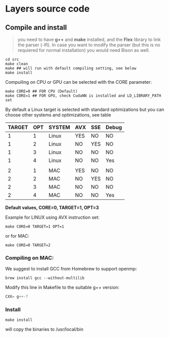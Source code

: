 # Layers source code

## Compile and install

> 
> you need to have **g++** and **make** installed, and the **Flex** library to link the parser (-lfl). In case you want to modify the parser (but this is no requiered for normal installation) you would need Bison  as well.
>


~~~shell
cd src
make clean
make ## will run with default compiling setting, see below
make install
~~~

Compuiling on CPU or GPU can be selected with the CORE parameter:

~~~shell
make CORE=0 ## FOR CPU (Default)
make CORE=1 ## FOR GPU, check CudaNN is installed and LD_LIBRARY_PATH set
~~~


By default a Linux target is selected with standard optimizations but you can choose other systems and optimizations, see table

| TARGET | OPT  | SYSTEM  | AVX  | SSE  | Debug  |
|---|---|---|---|---|---|
| 1  | 1  | Linux  | YES  | NO  | NO |
| 1  | 2  | Linux  | NO |  YES | NO  |
| 1  | 3  | Linux  | NO  | NO  | NO  |
| 1  | 4  | Linux  | NO  | NO  | Yes |
|  |   |  | | | |
| 2  | 1  | MAC  | YES  | NO  | NO |
| 2  | 2  | MAC  | NO |  YES | NO  |
| 2  | 3  | MAC  | NO  | NO  | NO  |
| 2  | 4  | MAC  | NO  | NO  | Yes |

__Default values, CORE=0, TARGET=1, OPT=3__


Example for LINUX using AVX instruction set:

~~~shell
make CORE=0 TARGET=1 OPT=1
~~~

or for MAC:

~~~shell
make CORE=0 TARGET=2 
~~~



### Compiling on MAC:

We suggest to install GCC from Homebrew to support openmp:

~~~shell
brew install gcc --without-multilib
~~~

Modify this line in Makefile to the suitable g++ version:

~~~c
CXX= g++-7
~~~

### Install

~~~shell
make install
~~~

will copy the binaries to /usr/local/bin 







